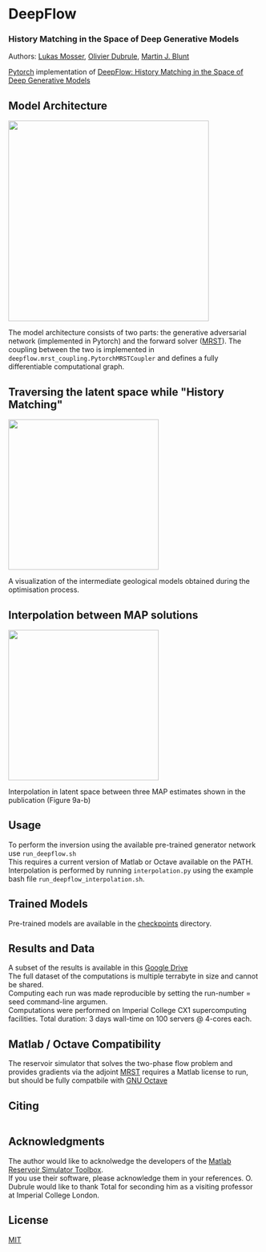 # DeepFlow
### History Matching in the Space of Deep Generative Models

Authors: [Lukas Mosser](https://twitter.com/porestar), [Olivier Dubrule](emailto:o.dubrule@imperial.ac.uk), [Martin J. Blunt]((emailto:m.blunt@imperial.ac.uk))  

[Pytorch](https://pytorch.org) implementation of [DeepFlow: History Matching in the Space of Deep Generative Models]()

## Model Architecture
<img src="https://github.com/LukasMosser/DeepFlow/results/figures/overview.png" width="400">

The model architecture consists of two parts: the generative adversarial network (implemented in Pytorch) and the forward solver ([MRST](https://www.sintef.no/projectweb/mrst/)).
The coupling between the two is implemented in ```deepflow.mrst_coupling.PytorchMRSTCoupler``` and defines a fully differentiable computational graph.

## Traversing the latent space while "History Matching"

<img src="https://github.com/LukasMosser/DeepFlow/results/animations/evolution_facies.gif" width="300">

A visualization of the intermediate geological models obtained during the optimisation process.

## Interpolation between MAP solutions

<img src="https://github.com/LukasMosser/DeepFlow/results/animations/interpolated_1_4_5_1.gif" width="300">

Interpolation in latent space between three MAP estimates shown in the publication (Figure 9a-b)

## Usage

To perform the inversion using the available pre-trained generator network use ``` run_deepflow.sh ```  
This requires a current version of Matlab or Octave available on the PATH.  
Interpolation is performed by running ```interpolation.py``` using the example bash file ```run_deepflow_interpolation.sh```.

## Trained Models
Pre-trained models are available in the  [checkpoints](checkpoints/) directory.

## Results and Data

A subset of the results is available in this [Google Drive]()  
The full dataset of the computations is multiple terrabyte in size and cannot be shared.  
Computing each run was made reproducible by setting the run-number = seed command-line argumen.  
Computations were performed on Imperial College CX1 supercomputing facilities.
Total duration: 3 days wall-time on 100 servers @ 4-cores each.  

## Matlab / Octave Compatibility
The reservoir simulator that solves the two-phase flow problem and provides gradients via the adjoint [MRST](https://www.sintef.no/projectweb/mrst/)
requires a Matlab license to run, but should be fully compatbile with [GNU Octave](https://www.gnu.org/software/octave/)

## Citing

```

```

## Acknowledgments

The author would like to acknolwedge the developers of the [Matlab Reservoir Simulator Toolbox](https://www.sintef.no/projectweb/mrst/).  
If you use their software, please acknowledge them in your references.
O. Dubrule would like to thank Total for seconding him as a visiting professor at Imperial College London.

## License

[MIT](LICENSE)


